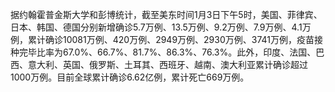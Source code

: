 据约翰霍普金斯大学和彭博统计，截至美东时间1月3日下午5时，美国、菲律宾、日本、韩国、德国分别新增确诊5.7万例、13.5万例、9.2万例、7.9万例、4.1万例，累计确诊10081万例、420万例、2949万例、2930万例、3741万例，疫苗接种完毕比率为67.0%、66.7%、81.7%、86.3%、76.3%。此外，印度、法国、巴西、意大利、英国、俄罗斯、土耳其、西班牙、越南、澳大利亚累计确诊超过1000万例。目前全球累计确诊6.62亿例，累计死亡669万例。